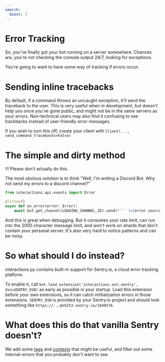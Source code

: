 ```yaml
---
search:
  boost: 3
---
```


# Error Tracking

So, you've finally got your bot running on a server somewhere.  Chances are, you're not checking the console output 24/7, looking for exceptions.

You're going to want to have some way of tracking if errors occur.

# Sending inline tracebacks

By default, if a command throws an uncaught exception, it'll send the traceback to the user.  This is very useful when in development, but doesn't help you once you've gone public, and might not be in the same servers as your errors.  Non-technical users may also find it confusing to see trackbacks instead of user-friendly error messages.

If you wish to turn this off, create your client with `Client(..., send_command_tracebacks=False)`


# The simple and dirty method

!!! Please don't actually do this.

The most obvious solution is to think "Well, I'm writing a Discord Bot.  Why not send my errors to a discord channel?"

```python
from interactions.api.events import Error

@listen()
async def on_error(error: Error):
    await bot.get_channel(LOGGING_CHANNEL_ID).send(f"```\n{error.source}\n{error.error}\n```")
```

And this is great when debugging.  But it consumes your rate limit, can run into the 2000 character message limit, and won't work on shards that don't contain your personal server.  It's also very hard to notice patterns and can be noisy.

# So what should I do instead?

interactions.py contains built-in support for Sentry.io, a cloud error tracking platform.

To enable it, call `bot.load_extension('interactions.ext.sentry', dsn=SENTRY_DSN)` as early as possible in your startup. Load this extension before your own extensions, so it can catch intitialization errors in those extensions. `SENTRY_DSN` is provided by your Sentry.io project and should look something like `https://...@o9253.sentry.io/1048576`.

# What does this do that vanilla Sentry doesn't?

We add some [tags](https://docs.sentry.io/platforms/python/enriching-events/tags/) and [contexts](https://docs.sentry.io/platforms/python/enriching-events/context/) that might be useful, and filter out some internal-errors that you probably don't want to see.
